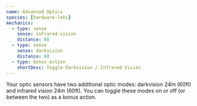 ```yaml
---
name: Advanced Optics
species: [hardware-loki]
mechanics:
  - type: sense
    sense: infrared-vision
    distance: 60
  - type: sense
    sense: darkvision
    distance: 60
  - type: bonus-action
    shortDesc: Toggle Darkvision / Infrared Vision
---
```

Your optic sensors have two additional optic modes: darkvision 24m (60ft) and infrared vision 24m (60ft). You can
toggle these modes on or off (or between the two) as a bonus action.
